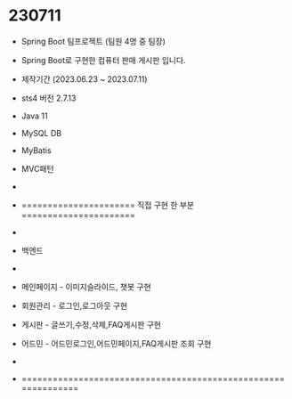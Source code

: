 # 230711
- Spring Boot 팀프로젝트 (팀원 4명 중 팀장)
- Spring Boot로 구현한 컴퓨터 판매 게시판 입니다.
- 제작기간 (2023.06.23 ~ 2023.07.11)

- sts4 버전 2.7.13
- Java 11
- MySQL DB
- MyBatis
- MVC패턴
- 
- ====================== 직접 구현 한 부분 ======================
- 
-  백엔드
-
- 메인페이지 - 이미지슬라이드, 챗봇 구현
- 회원관리   - 로그인,로그아웃 구현
- 게시판     - 글쓰기,수정,삭제,FAQ게시판 구현
- 어드민     - 어드민로그인,어드민페이지,FAQ게시판 조회 구현
- 
- ==============================================================

